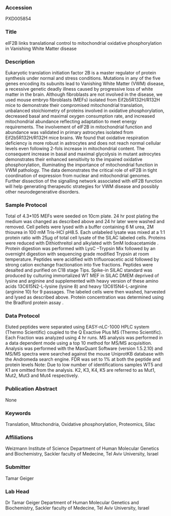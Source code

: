 ### Accession
PXD005854

### Title
eIF2B links translational control to mitochondrial oxidative phosphorylation in Vanishing White Matter disease

### Description
Eukaryotic translation initiation factor 2B is a master regulator of protein synthesis under normal and stress conditions. Mutations in any of the five genes encoding its subunits lead to Vanishing White Matter (VWM) disease, a recessive genetic deadly illness caused by progressive loss of white matter in the brain. Although fibroblasts are not involved in the disease, we used mouse embryo fibroblasts (MEFs) isolated from Eif2b5R132H/R132H mice to demonstrate their compromised mitochondrial translation, unbalanced stoichiometry of proteins involved in oxidative phosphorylation, decreased basal and maximal oxygen consumption rate, and increased mitochondrial abundance reflecting adaptation to meet energy requirements. The involvement of eIF2B in mitochondrial function and abundance was validated in primary astrocytes isolated from Eif2b5R132H/R132H mice brains. We found that oxidative respiration deficiency is more robust in astrocytes and does not reach normal cellular levels even following 2-fols increase in mitochondrial content. The consequent increase in basal and maximal glycolysis in mutant astrocytes demonstrates their enhanced sensitivity to the impaired oxidative phosphorylation, illuminating the importance of mitochondrial function in VWM pathology. The data demonstrates the critical role of eIF2B in tight coordination of expression from nuclear and mitochondrial genomes. Further dissection of the signalling network associated with eIF2B function will help generating therapeutic strategies for VWM disease and possibly other neurodegenerative disorders.

### Sample Protocol
Total of 4.3*105 MEFs were seeded on 10cm plate. 24 hr post plating the medium was changed as described above and 24 hr later were washed and removed. Cell pellets were lysed with a buffer containing 6 M urea, 2M thiourea in 100 mM Tris-HCl pH8.5. Each unlabeled lysate was mixed at a 1:1 protein ratio with 25µg of total cell lysate of the SILAC labeled cells.  Proteins were reduced with Dithiothreitol  and alkylated with 5mM Iodoacetamide . Protein digestion was performed with LysC –Trypsin Mix followed by an overnight digestion with sequencing grade modified Trypsin at room temperature. Peptides were acidified with trifluoroacetic acid followed by strong cation exchange fractionation into five fractions. Peptides were desalted and purified on C18 stage Tips. Spike-in SILAC standard was produced by culturing immortalized WT MEF in SILAC DMEM deprived of lysine and arginine and supplemented with heavy version of these amino acids 13C615N2-L-lysine (lysine 8) and heavy 13C615N4-L-arginine (arginine 10) for 9 passages. The labeled cells were then washed, harvested and lysed as described above. Protein concentration was determined using the Bradford protein assay .

### Data Protocol
Eluted peptides were separated using EASY-nLC-1000 HPLC system (Thermo Scientific) coupled to the Q Exactive Plus MS (Thermo Scientific). Each Fraction was analyzed using 4 hr runs. MS analysis was performed in a data dependent mode using a top 10 method for MS/MS acquisition. Analysis was performed with the MaxQuant Software (version 1.5.2.10) and MS/MS spectra were searched against the mouse UniprotKB database with the Andromeda search engine. FDR was set to 1% at both the peptide and protein levels Note: Due to low number of identifications samples WT5 and K1 are omitted from the analysis. K2, K3, K4, K5 are referred to as Mut1, Mut2, Mut3 and Mut4 respectively.

### Publication Abstract
None

### Keywords
Translation, Mitochondria, Oxidative phosphorylation, Proteomics, Silac

### Affiliations
Weizmann Institute of Science
Department of Human Molecular Genetics and Biochemistry, Sackler faculty of Medecine, Tel Aviv University, Israel

### Submitter
Tamar Geiger

### Lab Head
Dr Tamar Geiger
Department of Human Molecular Genetics and Biochemistry, Sackler faculty of Medecine, Tel Aviv University, Israel


